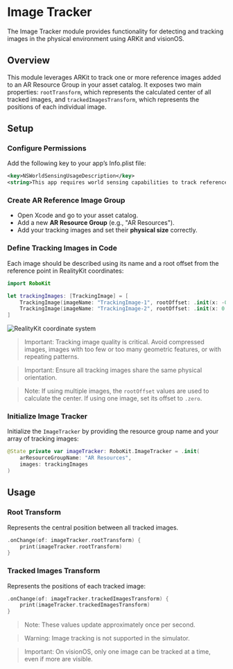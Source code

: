 # Image Tracker

The Image Tracker module provides functionality for detecting and tracking images in the physical environment using ARKit and visionOS.

## Overview
This module leverages ARKit to track one or more reference images added to an AR Resource Group in your asset catalog. It exposes two main properties: `rootTransform`, which represents the calculated center of all tracked images, and `trackedImagesTransform`, which represents the positions of each individual image.

## Setup

### Configure Permissions
Add the following key to your app’s Info.plist file:
```xml
<key>NSWorldSensingUsageDescription</key>
<string>This app requires world sensing capabilities to track reference images.</string>
```

### Create AR Reference Image Group
- Open Xcode and go to your asset catalog.
- Add a new **AR Resource Group** (e.g., "AR Resources").
- Add your tracking images and set their **physical size** correctly.

### Define Tracking Images in Code
Each image should be described using its name and a root offset from the reference point in RealityKit coordinates:

```swift
import RoboKit

let trackingImages: [TrackingImage] = [
    TrackingImage(imageName: "TrackingImage-1", rootOffset: .init(x: -0.1135, y: 0, z: 0.175)),
    TrackingImage(imageName: "TrackingImage-2", rootOffset: .init(x: 0.1135, y: 0, z: -0.175))
]
```

![RealityKit coordinate system](RealityKit-Coordinate-System.png)

> Important: Tracking image quality is critical. Avoid compressed images, images with too few or too many geometric features, or with repeating patterns.

> Important: Ensure all tracking images share the same physical orientation.

> Note: If using multiple images, the `rootOffset` values are used to calculate the center. If using one image, set its offset to `.zero`.

### Initialize Image Tracker
Initialize the ``ImageTracker`` by providing the resource group name and your array of tracking images:

```swift
@State private var imageTracker: RoboKit.ImageTracker = .init(
    arResourceGroupName: "AR Resources",
    images: trackingImages
)
```

## Usage

### Root Transform
Represents the central position between all tracked images.
```swift
.onChange(of: imageTracker.rootTransform) {
    print(imageTracker.rootTransform)
}
```

### Tracked Images Transform
Represents the positions of each tracked image:
```swift
.onChange(of: imageTracker.trackedImagesTransform) {
    print(imageTracker.trackedImagesTransform)
}
```

> Note: These values update approximately once per second.

> Warning: Image tracking is not supported in the simulator.

> Important: On visionOS, only one image can be tracked at a time, even if more are visible.
